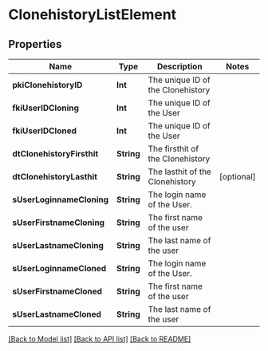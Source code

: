 # ClonehistoryListElement

## Properties
Name | Type | Description | Notes
------------ | ------------- | ------------- | -------------
**pkiClonehistoryID** | **Int** | The unique ID of the Clonehistory | 
**fkiUserIDCloning** | **Int** | The unique ID of the User | 
**fkiUserIDCloned** | **Int** | The unique ID of the User | 
**dtClonehistoryFirsthit** | **String** | The firsthit of the Clonehistory | 
**dtClonehistoryLasthit** | **String** | The lasthit of the Clonehistory | [optional] 
**sUserLoginnameCloning** | **String** | The login name of the User. | 
**sUserFirstnameCloning** | **String** | The first name of the user | 
**sUserLastnameCloning** | **String** | The last name of the user | 
**sUserLoginnameCloned** | **String** | The login name of the User. | 
**sUserFirstnameCloned** | **String** | The first name of the user | 
**sUserLastnameCloned** | **String** | The last name of the user | 

[[Back to Model list]](../README.md#documentation-for-models) [[Back to API list]](../README.md#documentation-for-api-endpoints) [[Back to README]](../README.md)



